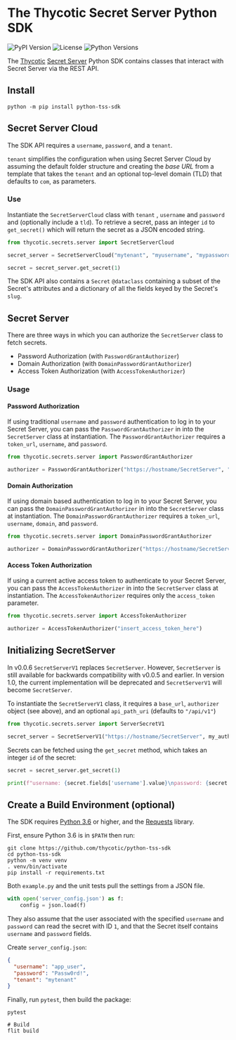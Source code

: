 # The Thycotic Secret Server Python SDK

![PyPI Version](https://img.shields.io/pypi/v/python-tss-sdk) ![License](https://img.shields.io/github/license/thycotic/python-tss-sdk) ![Python Versions](https://img.shields.io/pypi/pyversions/python-tss-sdk)

The [Thycotic](https://thycotic.com/) [Secret Server](https://thycotic.com/products/secret-server/) Python SDK contains classes that interact with Secret Server via the REST API.

## Install

```shell
python -m pip install python-tss-sdk
```

## Secret Server Cloud

The SDK API requires a `username`, `password`, and a `tenant`.

`tenant` simplifies the configuration when using Secret Server Cloud by assuming the default folder structure and creating the _base URL_ from a template that takes the `tenant` and an optional top-level domain (TLD) that defaults to `com`, as parameters.

### Use

Instantiate the `SecretServerCloud` class with `tenant` , `username` and `password` and (optionally include a `tld`). To retrieve a secret, pass an integer `id` to `get_secret()` which will return the secret as a JSON encoded string.

```python
from thycotic.secrets.server import SecretServerCloud

secret_server = SecretServerCloud("mytenant", "myusername", "mypassword")

secret = secret_server.get_secret(1)
```

The SDK API also contains a `Secret` `@dataclass` containing a subset of the Secret's attributes and a dictionary of all the fields keyed by the Secret's `slug`.

## Secret Server

There are three ways in which you can authorize the `SecretServer` class to fetch secrets.

- Password Authorization (with `PasswordGrantAuthorizer`)
- Domain Authorization (with `DomainPasswordGrantAuthorizer`)
- Access Token Authorization (with `AccessTokenAuthorizer`)

### Usage

#### Password Authorization

If using traditional `username` and `password` authentication to log in to your Secret Server, you can pass the `PasswordGrantAuthorizer` in into the `SecretServer` class at instantiation. The `PasswordGrantAuthorizer` requires a `token_url`, `username`, and `password`.

```python
from thycotic.secrets.server import PasswordGrantAuthorizer

authorizer = PasswordGrantAuthorizer("https://hostname/SecretServer", "myusername", "mypassword")
```

#### Domain Authorization

If using domain based authentication to log in to your Secret Server, you can pass the `DomainPasswordGrantAuthorizer` in into the `SecretServer` class at instantiation. The `DomainPasswordGrantAuthorizer` requires a `token_url`, `username`, `domain`, and `password`.

```python
from thycotic.secrets.server import DomainPasswordGrantAuthorizer

authorizer = DomainPasswordGrantAuthorizer("https://hostname/SecretServer", "myusername", "mydomain", "mypassword")
```

#### Access Token Authorization

If using a current active access token to authenticate to your Secret Server, you can pass the `AccessTokenAuthorizer` in into the `SecretServer` class at instantiation. The `AccessTokenAuthorizer` requires only the `access_token` parameter.


```python
from thycotic.secrets.server import AccessTokenAuthorizer

authorizer = AccessTokenAuthorizer("insert_access_token_here")
```

## Initializing SecretServer

In v0.0.6 `SecretServerV1` replaces `SecretServer`. However, `SecretServer` is still available for backwards compatibility with v0.0.5 and earlier. In version 1.0, the current implementation will be deprecated and `SecretServerV1` will become `SecretServer`.

To instantiate the `SecretServerV1` class, it requires a `base_url`, `authorizer` object (see above), and an optional `api_path_uri` (defaults to `"/api/v1"`)

```python
from thycotic.secrets.server import ServerSecretV1

secret_server = SecretServerV1("https://hostname/SecretServer", my_authorizer)
```

Secrets can be fetched using the `get_secret` method, which takes an integer `id` of the secret:

```python
secret = secret_server.get_secret(1)

print(f"username: {secret.fields['username'].value}\npassword: {secret.fields['password'].value}")
```

## Create a Build Environment (optional)

The SDK requires [Python 3.6](https://www.python.org/downloads/) or higher, and the [Requests](https://2.python-requests.org/en/master/) library.

First, ensure Python 3.6 is in `$PATH` then run:

```shell
git clone https://github.com/thycotic/python-tss-sdk
cd python-tss-sdk
python -m venv venv
. venv/bin/activate
pip install -r requirements.txt
```

Both `example.py` and the unit tests pull the settings from a JSON file.

```python
with open('server_config.json') as f:
    config = json.load(f)
```

They also assume that the user associated with the specified `username` and `password` can read the secret with ID `1`, and that the Secret itself contains `username` and `password` fields.

Create `server_config.json`:

```json
{
  "username": "app_user",
  "password": "Passw0rd!",
  "tenant": "mytenant"
}
```

Finally, run `pytest`, then build the package:

```shell
pytest

# Build
flit build
```
